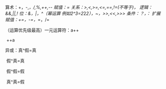 算术：+，-,*，/,%,++,--
赋值：=
关系：>,<,>=,<=,==,!=(不等于)，
逻辑：&&,||,!
位：&，|，^（幂运算 例如2^3=2*2*2），~，>>,<<,>>>
条件：？，：
扩展赋值：+=，-=，*=，/=

（运算优先级最高）一元运算符：a++

​                                                           ++a

异或：真^假=真

​          假^真=真

​             假^假=假

​          真^真=假